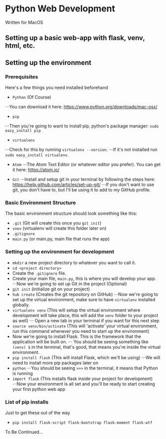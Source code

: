 # Python Web Development

Written for MacOS

## Setting up a basic web-app with flask, venv, html, etc.

## Setting up the environment

### Prerequisites

Here's a few things you need installed beforehand

- `Python` (Of Course)

⋅⋅⋅You can download it here: <https://www.python.org/downloads/mac-osx/>

- `pip`

⋅⋅⋅Then you're going to want to install pip, python's package manager: `sudo easy_install pip`

- `virtualenv`

⋅⋅⋅Check for this by running `virtualenv --version`. ⋅⋅⋅If it's not installed run `sudo easy_install virtualenv`.

- `Atom` ⋅⋅⋅The Atom Text Editor (or whatever editor you prefer). You can get it here: <https://atom.io/>

- `Git` ⋅⋅⋅Install and setup git in your terminal by following the steps here: <https://help.github.com/articles/set-up-git/> ⋅⋅⋅If you don't want to use git, you don't have to, but I'll be using it to add to my GitHub profile.

### Basic Environment Structure

The basic environment structure should look something like this:

- `.git` (Git will create this once you `git init`)
- `vnev` (virtualenv will create this folder later on)
- `.gitignore`
- `main.py` (or main.py, main file that runs the app)

### Setting up the environment for development

- `mkdir` a new project directory to whatever you want to call it.
- `cd <project directory>`
- Create the `.gitignore` file.
- Create your main file, `main.py`, this is where you will develop your app. ⋅⋅⋅Now we're going to set up Git in the project (Optional)
- `git init` (initialize git on your project)
- `hub create` (Creates the git repository on GitHub) ⋅⋅⋅Now we're going to set up the virtual environment, make sure to have `virtualenv` installed globally.
- `virtualenv venv` (This will setup the virtual environment where development will take place, this will add the `venv` folder to your project as well) ⋅⋅⋅ Open a new tab in your terminal if you want for this next step
- `source venv/bin/activate` (This will 'activate' your virtual environment, run this command whenever you need to start up the environment)
- Now we're going to install Flask. This is the framework that the application will be built on. ⋅⋅⋅ You should be seeing something like `(venv) $` in the terminal, that's good, that means you're inside the virtual environment.
- `pip install flask` (This will install Flask, which we'll be using) ⋅⋅⋅We will need to install more pip packages later on
- `python` ⋅⋅⋅You should be seeing `>>>` in the terminal, it means that Python is running
- `import flask` (This installs flask inside your project for development) ⋅⋅⋅Now your environment is all set and you'll be ready to start creating your first python web app

### List of pip installs

Just to get these out of the way

- `pip install flask-script flask-bootstrap flask-moment flask-wtf`

To Be Continued...
